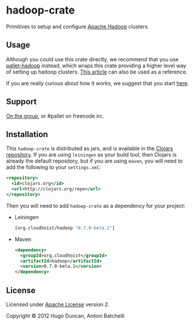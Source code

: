 # hadoop-crate

Primitives to setup and configure [Apache Hadoop](http://hadoop.apache.org/)
clusters.
 
## Usage

Although you could use this crate directly, we recommend that you use
[pallet-hadoop](https://github.com/pallet/pallet-hadoop) instead,
which wraps this crate providing a higher level way of setting up
hadoop clusters. [This
article](http://palletops.com/create-hadoop-clusters-the-easy-peasy-way-wit/)
can also be used as a reference.

If you are really curious about how it works, we suggest that you
start
[here](https://github.com/pallet/pallet-hadoop/blob/master/src/pallet_hadoop/node.clj#L110). 

## Support

[On the group](http://groups.google.com/group/pallet-clj), or #pallet on freenode irc.

## Installation

This `hadoop-crate` is distributed as jars, and is available in the
[Clojars repository](http://clojars.org). If you are using `leiningen`
as your build tool, then Clojars is already the default repository,
but if you are using `maven`, you will need to add the following to your
`settings.xml`:

```xml
<repository>
  <id>clojars.org</id>
  <url>http://clojars.org/repo</url>
</repository>
```

Then you will need to add `hadoop-crate` as a dependency for your
project:

- Leiningen

    ```clojure
    [org.cloudhoist/hadoop "0.7.0-beta.1"]
    ```
- Maven
    ```xml
    <dependency>
      <groupId>org.cloudhoist</groupId>
      <artifactId>hadoop</artifactId>
      <version>0.7.0-beta.1</version>
    </dependency>
    ```

## License

Licensed under [Apache License](http://www.apache.org/licenses/) version 2.

Copyright © 2012 Hugo Duncan, Antoni Batchelli
